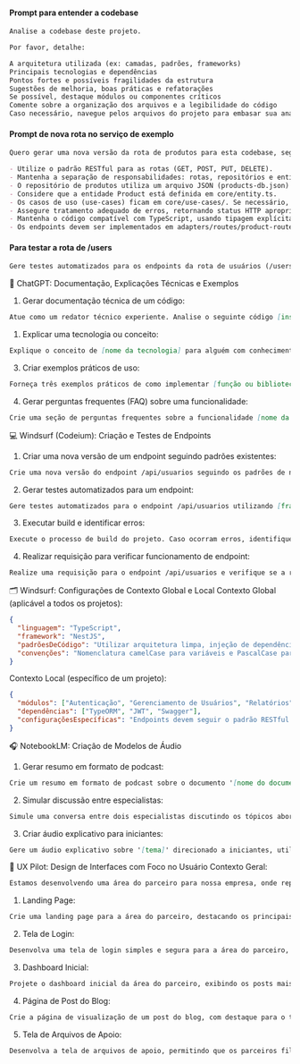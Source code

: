 #### Prompt para entender a codebase

```markdown
Analise a codebase deste projeto.

Por favor, detalhe:

A arquitetura utilizada (ex: camadas, padrões, frameworks)
Principais tecnologias e dependências
Pontos fortes e possíveis fragilidades da estrutura
Sugestões de melhoria, boas práticas e refatorações
Se possível, destaque módulos ou componentes críticos
Comente sobre a organização dos arquivos e a legibilidade do código
Caso necessário, navegue pelos arquivos do projeto para embasar sua análise. Se precisar de contexto adicional, peça informações específicas.
```

#### Prompt de nova rota no serviço de exemplo

```markdown
Quero gerar uma nova versão da rota de produtos para esta codebase, seguindo boas práticas de arquitetura e organização. Por favor, considere os seguintes pontos ao gerar o código:

- Utilize o padrão RESTful para as rotas (GET, POST, PUT, DELETE).
- Mantenha a separação de responsabilidades: rotas, repositórios e entidades devem estar em arquivos separados, assim como está atualmente.
- O repositório de produtos utiliza um arquivo JSON (products-db.json) para persistência dos dados, implementado na classe JsonFileProductRepository (em adapters/database-repository-jsonfile.ts). As operações de CRUD devem interagir com esse repositório.
- Considere que a entidade Product está definida em core/entity.ts.
- Os casos de uso (use-cases) ficam em core/use-cases/. Se necessário, crie ou atualize use-cases para manter a lógica de negócio desacoplada das rotas.
- Assegure tratamento adequado de erros, retornando status HTTP apropriados e mensagens informativas.
- Mantenha o código compatível com TypeScript, usando tipagem explícita para parâmetros e retornos.
- Os endpoints devem ser implementados em adapters/routes/product-routes.ts.
```
#### Para testar a rota de /users

```markdown
Gere testes automatizados para os endpoints da rota de usuários (/users), cobrindo casos de sucesso, falhas de validação e erros de servidor. Utilize o framework Jest com Supertest e siga a estrutura dos testes já utilizados para a rota de products.
```

🧠 ChatGPT: Documentação, Explicações Técnicas e Exemplos
1. Gerar documentação técnica de um código:

```markdown
Atue como um redator técnico experiente. Analise o seguinte código [insira o código aqui] e produza uma documentação clara e concisa, incluindo uma visão geral, explicação das funções principais e exemplos de uso.
```

1. Explicar uma tecnologia ou conceito:

```markdown
Explique o conceito de [nome da tecnologia] para alguém com conhecimento básico em desenvolvimento de software. Utilize analogias simples e destaque casos de uso comuns.
```

3. Criar exemplos práticos de uso:

```markdown
Forneça três exemplos práticos de como implementar [função ou biblioteca] em um projeto real, incluindo trechos de código e explicações passo a passo.
```

4. Gerar perguntas frequentes (FAQ) sobre uma funcionalidade:

```markdown
Crie uma seção de perguntas frequentes sobre a funcionalidade [nome da funcionalidade], abordando dúvidas comuns e fornecendo respostas claras e objetivas.
```

💻 Windsurf (Codeium): Criação e Testes de Endpoints
1. Criar uma nova versão de um endpoint seguindo padrões existentes:

```markdown
Crie uma nova versão do endpoint /api/usuarios seguindo os padrões de nomenclatura e estrutura utilizados na codebase atual. Certifique-se de incluir validações e tratamento de erros conforme as práticas estabelecidas.
```

2. Gerar testes automatizados para um endpoint:

```markdown
Gere testes automatizados para o endpoint /api/usuarios utilizando [framework de testes], cobrindo casos de sucesso, falhas de validação e erros de servidor.
```

3. Executar build e identificar erros:

```markdown
Execute o processo de build do projeto. Caso ocorram erros, identifique as causas e sugira correções para garantir que o build seja concluído com sucesso.
```

4. Realizar requisição para verificar funcionamento de endpoint:

```markdown
Realize uma requisição para o endpoint /api/usuarios e verifique se a resposta está conforme o esperado. Caso contrário, identifique o erro e proponha uma solução.
```

🗂️ Windsurf: Configurações de Contexto Global e Local
Contexto Global (aplicável a todos os projetos):

```json
{
  "linguagem": "TypeScript",
  "framework": "NestJS",
  "padrõesDeCódigo": "Utilizar arquitetura limpa, injeção de dependência e tratamento centralizado de erros.",
  "convenções": "Nomenclatura camelCase para variáveis e PascalCase para classes."
}
```
Contexto Local (específico de um projeto):

```json
{
  "módulos": ["Autenticação", "Gerenciamento de Usuários", "Relatórios"],
  "dependências": ["TypeORM", "JWT", "Swagger"],
  "configuraçõesEspecíficas": "Endpoints devem seguir o padrão RESTful e incluir versionamento na URL."
}
```
🎧 NotebookLM: Criação de Modelos de Áudio
1. Gerar resumo em formato de podcast:

```markdown
Crie um resumo em formato de podcast sobre o documento '[nome do documento]'. Destaque os principais pontos abordados e apresente de forma envolvente.
```

2. Simular discussão entre especialistas:

```markdown
Simule uma conversa entre dois especialistas discutindo os tópicos abordados no documento '[nome do documento]'. Inclua diferentes perspectivas e insights.
```

3. Criar áudio explicativo para iniciantes:

```markdown
Gere um áudio explicativo sobre '[tema]' direcionado a iniciantes, utilizando linguagem simples e exemplos práticos.
```

🎨 UX Pilot: Design de Interfaces com Foco no Usuário
Contexto Geral:

```markdown
Estamos desenvolvendo uma área do parceiro para nossa empresa, onde representantes terão acesso a informações sobre produtos e materiais de apoio. O design deve ser moderno, intuitivo e responsivo, utilizando a paleta de cores da marca: azul (#0057A0), branco (#FFFFFF) e cinza claro (#F5F5F5).
```

1. Landing Page:

```markdown
Crie uma landing page para a área do parceiro, destacando os principais benefícios, com chamadas para ação claras e design alinhado à identidade visual da empresa.
```

2. Tela de Login:

```markdown
Desenvolva uma tela de login simples e segura para a área do parceiro, incluindo campos para e-mail e senha, opção de recuperação de senha e botão de acesso.
```

3. Dashboard Inicial:

```markdown
Projete o dashboard inicial da área do parceiro, exibindo os posts mais recentes do blog, acesso rápido a arquivos de apoio e notificações importantes.
```

4. Página de Post do Blog:

```markdown
Crie a página de visualização de um post do blog, com destaque para o título, conteúdo formatado, imagens ilustrativas e links para arquivos relacionados.
```

5. Tela de Arquivos de Apoio:

```markdown
Desenvolva a tela de arquivos de apoio, permitindo que os parceiros filtrem e acessem materiais por categoria, com visualização em lista e opção de download.
```
